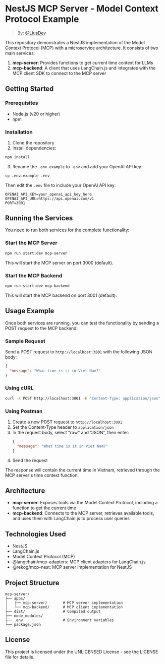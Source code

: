 # NestJS MCP Server - Model Context Protocol Example

> By: [@LiusDev](https://github.com/liusdev)

This repository demonstrates a NestJS implementation of the Model Context Protocol (MCP) with a microservice architecture. It consists of two main services:

1. **mcp-server**: Provides functions to get current time context for LLMs
2. **mcp-backend**: A client that uses LangChain.js and integrates with the MCP client SDK to connect to the MCP server

## Getting Started

### Prerequisites

- Node.js (v20 or higher)
- npm

### Installation

1. Clone the repository
2. Install dependencies:

```bash
npm install
```

3. Rename the `.env.example` to `.env` and add your OpenAI API key:

```bash
cp .env.example .env
```

Then edit the `.env` file to include your OpenAI API key:

```
OPENAI_API_KEY=your_openai_api_key_here
OPENAI_API_URL=https://api.openai.com/v1
PORT=3001
```

## Running the Services

You need to run both services for the complete functionality:

### Start the MCP Server

```bash
npm run start:dev mcp-server
```

This will start the MCP server on port 3000 (default).

### Start the MCP Backend

```bash
npm run start:dev mcp-backend
```

This will start the MCP backend on port 3001 (default).

## Usage Example

Once both services are running, you can test the functionality by sending a POST request to the MCP backend:

### Sample Request

Send a POST request to `http://localhost:3001` with the following JSON body:

```json
{
  "message": "What time is it in Viet Nam?"
}
```

### Using cURL

```bash
curl -X POST http://localhost:3001 -H "Content-Type: application/json" -d "{\"message\": \"What time is it in Viet Nam?\"}"
```

### Using Postman

1. Create a new POST request to `http://localhost:3001`
2. Set the Content-Type header to `application/json`
3. In the request body, select "raw" and "JSON", then enter:
   ```json
   {
     "message": "What time is it in Viet Nam?"
   }
   ```
4. Send the request

The response will contain the current time in Vietnam, retrieved through the MCP server's time context function.

## Architecture

- **mcp-server**: Exposes tools via the Model Context Protocol, including a function to get the current time
- **mcp-backend**: Connects to the MCP server, retrieves available tools, and uses them with LangChain.js to process user queries

## Technologies Used

- NestJS
- LangChain.js
- Model Context Protocol (MCP)
- @langchain/mcp-adapters: MCP client adapters for LangChain.js
- @rekog/mcp-nest: MCP server implementation for NestJS

## Project Structure

```
mcp-server/
├── apps/
│   ├── mcp-server/       # MCP server implementation
│   └── mcp-backend/      # MCP client implementation
├── dist/                 # Compiled output
├── node_modules/
├── .env                  # Environment variables
└── package.json
```

## License

This project is licensed under the UNLICENSED License - see the LICENSE file for details.
